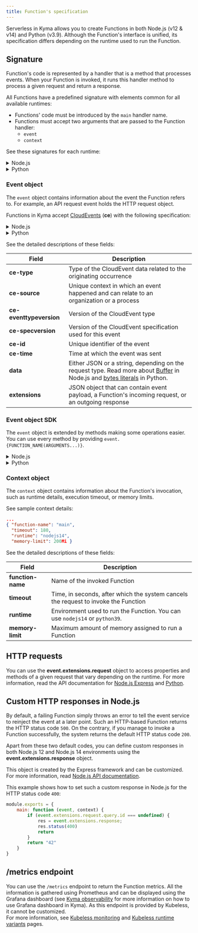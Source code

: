 ```yaml
---
title: Function's specification
---
```


Serverless in Kyma allows you to create Functions in both Node.js (v12 & v14) and Python (v3.9). Although the Function's interface is unified, its specification differs depending on the runtime used to run the Function.

## Signature

Function's code is represented by a handler that is a method that processes events. When your Function is invoked, it runs this handler method to process a given request and return a response.

All Functions have a predefined signature with elements common for all available runtimes:
- Functions' code must be introduced by the `main` handler name.
- Functions must accept two arguments that are passed to the Function handler:
    - `event`
    - `context`

See these signatures for each runtime:

<div tabs name="signature" group="function-specification">
  <details>
  <summary label="Node.js">
  Node.js
  </summary>

```bash
module.exports = {
  main: function (event, context) {
    return
  }
}
```

</details>
<details>
<summary label="Python">
Python
</summary>

```bash
def main(event, context):
    return
```

</details>
</div>

### Event object

The `event` object contains information about the event the Function refers to. For example, an API request event holds the HTTP request object.

Functions in Kyma accept [CloudEvents](https://cloudevents.io/) (**ce**) with the following specification:

<div tabs name="signature" group="function-specification">
  <details>
  <summary label="Node.js">
  Node.js
  </summary>

```json
...
{
    "ce-type": "com.github.pull_request.opened",
    "ce-source": "/cloudevents/spec/pull/123",
    "ce-eventtypeversion": "v1",
    "ce-specversion": "1.0",
    "ce-id": "abc123",
    "ce-time": "2020-12-20T13:37:33.647Z",
    "data": {BUFFER},
    "extensions": {
        "request": {INCOMING_MESSAGE},
        "response": {SERVER_RESPONSE},
    }
}
```
</details>
<details>
<summary label="Python">
Python
</summary>

```json
{
    "ce-type": "com.github.pull_request.opened",
    "ce-source": "/cloudevents/spec/pull/123",
    "ce-eventtypeversion": "v1",
    "ce-specversion": "1.0",
    "ce-id": "abc123",
    "ce-time": "2020-12-20T13:37:33.647Z",
    "data": b"",
    "extensions": {
        "request": {PICKLABLE_BOTTLE_REQUEST},
    }
}
```

</details>
</div>

See the detailed descriptions of these fields:

| Field | Description |
|-------|-------------|
| **ce-type** | Type of the CloudEvent data related to the originating occurrence |
| **ce-source** | Unique context in which an event happened and can relate to an organization or a process |
| **ce-eventtypeversion** | Version of the CloudEvent type |
| **ce-specversion** | Version of the CloudEvent specification used for this event |
| **ce-id** | Unique identifier of the event |
| **ce-time** | Time at which the event was sent |
| **data** | Either JSON or a string, depending on the request type. Read more about [Buffer](https://nodejs.org/api/buffer.html) in Node.js and [bytes literals](https://docs.python.org/3/reference/lexical_analysis.html#string-and-bytes-literals) in Python. |
| **extensions** | JSON object that can contain event payload, a Function's incoming request, or an outgoing response |

### Event object SDK

The `event` object is extended by methods making some operations easier. You can use every method by providing `event.{FUNCTION_NAME(ARGUMENTS...)}`.

<div tabs name="signature" group="function-specification">
<details>
<summary label="Node.js">
Node.js
</summary>

| Method name | Arguments | Description |
|---------------|-----------|-------------|
| **setResponseHeader** | key, value | Sets a header to the `response` object based on the given key and value |
| **setResponseContentType** | type | Sets the `ContentType` header to the `response` object based on the given type |
| **setResponseStatus** | status | Sets the `response` status based on the given status |
| **publishCloudEvent** | event | Publishes a CloudEvent on the publisher service based on the given CloudEvent object |
| **buildResponseCloudEvent** | id, type, data | Builds a CloudEvent object based on the `request` CloudEvent object and the given arguments |

</details>
<details>
<summary label="Python">
Python
</summary>

| Method name | Arguments | Description |
|----------|-----------|-------------|
| **publishCloudEvent** | event | Publishes a CloudEvent on the publisher service based on the given CloudEvent object |
| **buildResponseCloudEvent** | id, type, data | Builds a CloudEvent object based on the `request` CloudEvent object and the given arguments |

</details>
</div>

### Context object

The `context` object contains information about the Function's invocation, such as runtime details, execution timeout, or memory limits.

See sample context details:

```json
...
{ "function-name": "main",
  "timeout": 180,
  "runtime": "nodejs14",
  "memory-limit": 200Mi }
```

See the detailed descriptions of these fields:

| Field | Description |
|-------|-------------|
| **function-name** | Name of the invoked Function |
| **timeout** | Time, in seconds, after which the system cancels the request to invoke the Function |
| **runtime** | Environment used to run the Function. You can use `nodejs14` or `python39`. |
| **memory-limit** | Maximum amount of memory assigned to run a Function |

## HTTP requests

You can use the **event.extensions.request** object to access properties and methods of a given request that vary depending on the runtime. For more information, read the API documentation for [Node.js Express](http://expressjs.com/en/api.html#req) and [Python](https://bottlepy.org/docs/dev/api.html#the-request-object).

## Custom HTTP responses in Node.js

By default, a failing Function simply throws an error to tell the event service to reinject the event at a later point. Such an HTTP-based Function returns the HTTP status code `500`. On the contrary, if you manage to invoke a Function successfully, the system returns the default HTTP status code `200`.

Apart from these two default codes, you can define custom responses in both Node.js 12 and Node.js 14 environments using the **event.extensions.response** object.

This object is created by the Express framework and can be customized. For more information, read [Node.js API documentation](https://nodejs.org/docs/latest-v12.x/api/http.html#http_class_http_serverresponse).

This example shows how to set such a custom response in Node.js for the HTTP status code `400`:

```js
module.exports = {    
    main: function (event, context) {
        if (event.extensions.request.query.id === undefined) {
            res = event.extensions.response;
            res.status(400)
            return
        }
        return "42"
    }
}
```

## /metrics endpoint  

You can use the `/metrics` endpoint to return the Function metrics. All the information is gathered using Prometheus and can be displayed using the Grafana dashboard (see [Kyma observability](https://kyma-project.io/docs/kyma/latest/02-get-started/05-observability/) for more information on how to use Grafana dashboard in Kyma). As this endpoint is provided by Kubeless, it cannot be customized.  
For more information, see [Kubeless monitoring](https://github.com/vmware-archive/kubeless/blob/master/docs/monitoring.md) and [Kubeless runtime variants](https://github.com/vmware-archive/kubeless/blob/master/docs/runtimes.md) pages.
